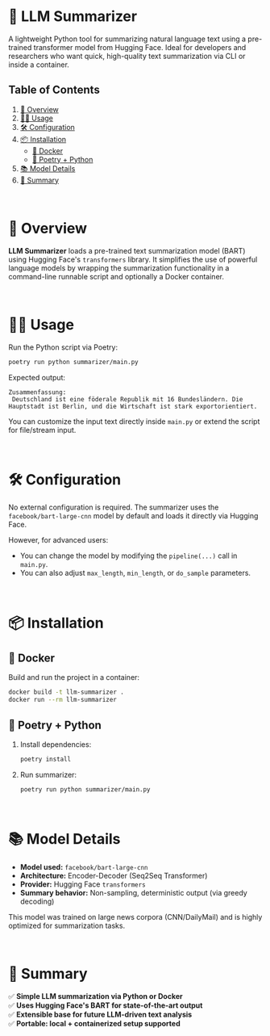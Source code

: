 # 🧠 LLM Summarizer

A lightweight Python tool for summarizing natural language text using a pre-trained transformer model from Hugging Face. Ideal for developers and researchers who want quick, high-quality text summarization via CLI or inside a container.

## Table of Contents

1. [📖 Overview](#-overview)  
2. [🧑‍💻 Usage](#-usage)  
3. [🛠️ Configuration](#-configuration)  
4. [📦 Installation](#-installation)  
   - [🐳 Docker](#-docker)  
   - [🐍 Poetry + Python](#-poetry--python)  
5. [📚 Model Details](#-model-details)  
6. [🚀 Summary](#-summary)  

<br>

# 📖 Overview

**LLM Summarizer** loads a pre-trained text summarization model (BART) using Hugging Face's `transformers` library. It simplifies the use of powerful language models by wrapping the summarization functionality in a command-line runnable script and optionally a Docker container.

<br>

# 🧑‍💻 Usage

Run the Python script via Poetry:

```bash
poetry run python summarizer/main.py
```

Expected output:

```text
Zusammenfassung:
 Deutschland ist eine föderale Republik mit 16 Bundesländern. Die Hauptstadt ist Berlin, und die Wirtschaft ist stark exportorientiert.
```

You can customize the input text directly inside `main.py` or extend the script for file/stream input.

<br>

# 🛠️ Configuration

No external configuration is required. The summarizer uses the `facebook/bart-large-cnn` model by default and loads it directly via Hugging Face.

However, for advanced users:
- You can change the model by modifying the `pipeline(...)` call in `main.py`.
- You can also adjust `max_length`, `min_length`, or `do_sample` parameters.

<br>

# 📦 Installation

## 🐳 Docker

Build and run the project in a container:

```bash
docker build -t llm-summarizer .
docker run --rm llm-summarizer
```

## 🐍 Poetry + Python

1. Install dependencies:

   ```bash
   poetry install
   ```

2. Run summarizer:

   ```bash
   poetry run python summarizer/main.py
   ```

<br>

# 📚 Model Details

- **Model used:** `facebook/bart-large-cnn`
- **Architecture:** Encoder-Decoder (Seq2Seq Transformer)
- **Provider:** Hugging Face `transformers`
- **Summary behavior:** Non-sampling, deterministic output (via greedy decoding)

This model was trained on large news corpora (CNN/DailyMail) and is highly optimized for summarization tasks.

<br>

# 🚀 Summary

✅ **Simple LLM summarization via Python or Docker**  
✅ **Uses Hugging Face's BART for state-of-the-art output**  
✅ **Extensible base for future LLM-driven text analysis**  
✅ **Portable: local + containerized setup supported**  

